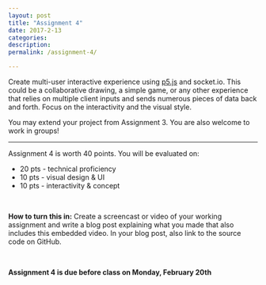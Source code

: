```yaml
---
layout: post
title: "Assignment 4"
date: 2017-2-13
categories:
description: 
permalink: /assignment-4/

---
```


Create multi-user interactive experience using [p5.js](http://p5js.org/) and socket.io. This could be a collaborative drawing, a simple game, or any other experience that relies on multiple client inputs and sends numerous pieces of data back and forth. Focus on the interactivity and the visual style. 

You may extend your project from Assignment 3. You are also welcome to work in groups!

<hr>

Assignment 4 is worth 40 points. You will be evaluated on: 

+ 20 pts - technical proficiency<br>
+ 10 pts - visual design & UI<br>
+ 10 pts - interactivity & concept

<br>

**How to turn this in:** Create a screencast or video of your working assignment and write a blog post explaining what you made that also includes this embedded video. In your blog post, also link to the source code on GitHub.

<br>

**Assignment 4 is due before class on Monday, February 20th** 